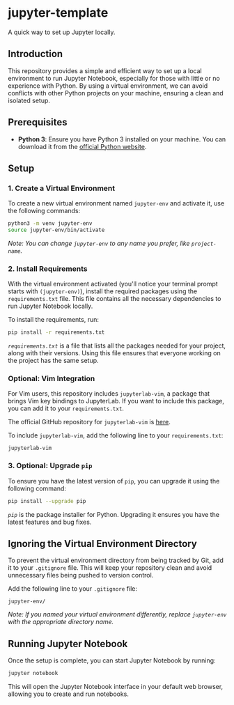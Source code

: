 # jupyter-template

A quick way to set up Jupyter locally.

## Introduction

This repository provides a simple and efficient way to set up a local environment to run Jupyter Notebook, especially for those with little or no experience with Python. By using a virtual environment, we can avoid conflicts with other Python projects on your machine, ensuring a clean and isolated setup.

## Prerequisites

- **Python 3**: Ensure you have Python 3 installed on your machine. You can download it from the [official Python website](https://www.python.org/downloads/).

## Setup

### 1. Create a Virtual Environment

To create a new virtual environment named `jupyter-env` and activate it, use the following commands:

```bash
python3 -m venv jupyter-env
source jupyter-env/bin/activate
```

*Note: You can change `jupyter-env` to any name you prefer, like `project-name`.*

### 2. Install Requirements

With the virtual environment activated (you'll notice your terminal prompt starts with `(jupyter-env)`), install the required packages using the `requirements.txt` file. This file contains all the necessary dependencies to run Jupyter Notebook locally.

To install the requirements, run:

```bash
pip install -r requirements.txt
```

*`requirements.txt`* is a file that lists all the packages needed for your project, along with their versions. Using this file ensures that everyone working on the project has the same setup.

### Optional: Vim Integration

For Vim users, this repository includes `jupyterlab-vim`, a package that brings Vim key bindings to JupyterLab. If you want to include this package, you can add it to your `requirements.txt`.

The official GitHub repository for `jupyterlab-vim` is [here](https://github.com/jupyterlab-contrib/jupyterlab-vim).

To include `jupyterlab-vim`, add the following line to your `requirements.txt`:

```
jupyterlab-vim
```

### 3. Optional: Upgrade `pip`

To ensure you have the latest version of `pip`, you can upgrade it using the following command:

```bash
pip install --upgrade pip
```

*`pip`* is the package installer for Python. Upgrading it ensures you have the latest features and bug fixes.

## Ignoring the Virtual Environment Directory

To prevent the virtual environment directory from being tracked by Git, add it to your `.gitignore` file. This will keep your repository clean and avoid unnecessary files being pushed to version control.

Add the following line to your `.gitignore` file:

```
jupyter-env/
```

*Note: If you named your virtual environment differently, replace `jupyter-env` with the appropriate directory name.*

## Running Jupyter Notebook

Once the setup is complete, you can start Jupyter Notebook by running:

```bash
jupyter notebook
```

This will open the Jupyter Notebook interface in your default web browser, allowing you to create and run notebooks.
